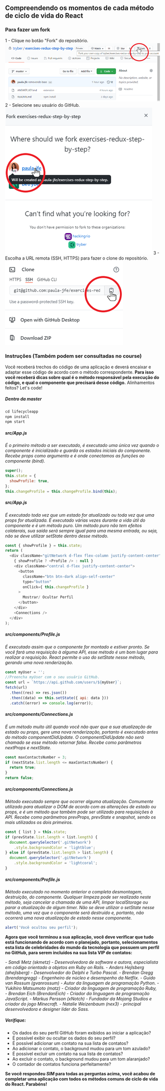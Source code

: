 ## Compreendendo os momentos de cada método de ciclo de vida do React

### Para fazer um fork
1 - Clique no botão "Fork" do repositório.
![passo2](images/fork-step-1.png)
2 - Selecione seu usuário do GitHub.
![passo3](images/fork-step-2.png)
3 - Escolha a URL remota (SSH, HTTPS) para fazer o clone do repositório.
![passo4](images/fork-step-3.png)

### Instruções (Também podem ser consultadas no course)
Você receberá trechos do código de uma aplicação e deverá encaixar e adaptar esse código de acordo com o método correspondente. **Para isso você receberá dicas sobre qual é o método responsável pela execução do código, e qual o componente que precisará desse código.** Alinhamentos feitos? Let's code!

##### Dentro da master
```javascript
cd lifecycleapp
npm install
npm start
```

##### src/App.js
*É o primeiro método a ser executado, é executado uma única vez quando o componente é inicializado e guarda os estados iniciais do componente. Recebe props como argumento e é onde conectamos as funções ao componente (bind).*
```javascript
super();
this.state = {
  showProfile: true,
};
this.changeProfile = this.changeProfile.bind(this);
```

##### src/App.js
*É executado toda vez que um estado for atualizado ou toda vez que uma props for atualizada. É executado várias vezes durante a vida útil do componente e é um método puro. Um método puro não tem efeitos colaterais, sua saída será sempre igual para uma mesma entrada, ou seja, não se deve utilizar setState dentro desse método.*
```javascript
const { showProfile } = this.state;
return (
  <div className="gitNetwork d-flex flex-column justify-content-center">
    { showProfile ? <Profile /> : null }
    <div className="central d-flex justify-content-center">
      <button
        className="btn btn-dark align-self-center"
        type="button"
        onClick={ this.changeProfile }
      >
        Mostrar/ Ocultar Perfil
      </button>
    </div>
    <Connections />
  </div>
);
```

##### src/components/Profile.js
*É executado assim que o componente for montado e estiver pronto. Se você fará uma requisição à alguma API, esse método é um bom lugar para realizar a requisição. React permite o uso do setState nesse método, gerando uma nova renderização.*
```javascript
const myUser = '';
//Preencha myUser com o seu usuário GitHub.
const url = `https://api.github.com/users/${myUser}`;
fetch(url)
  .then((res) => res.json())
  .then((data) => this.setState({ api: data }))
  .catch((error) => console.log(error));
```

##### src/components/Connections.js
*É um método muito útil quando você não quer que a sua atualização de estado ou props, gere uma nova renderização, portanto é executado antes do método componentDidUpdate. O componentDidUpdate não será chamado se esse método retornar false. Recebe como parâmetros nextProps e nextState.*
```javascript
const maxContactsNumber = 3;
if (nextState.list.length <= maxContactsNumber) {
  return true;
}
return false;
```

##### src/components/Connections.js
*Método executado sempre que ocorrer alguma atualização. Comumente utilizado para atualizar o DOM de acordo com as alterações de estado ou props, e é um método que também pode ser utilizado para requisições à API. Recebe como parâmetros prevProps, prevState e snapshot, sendo os mais utilizados os dois primeiros.*
```javascript
const { list } = this.state;
if (prevState.list.length < list.length) {
  document.querySelector('.gitNetwork')
    .style.backgroundColor = 'lightblue';
} else if (prevState.list.length > list.length) {
  document.querySelector('.gitNetwork')
    .style.backgroundColor = 'lightcoral';
}
```

##### src/components/Profile.js
*Método executado no momento anterior a completa desmontagem, destruição, do componente. Qualquer limpeza pode ser realizada neste método, seja cancelar a chamada de uma API, limpar localStorage ou parar a atualização de algum timer. Não se deve utilizar o setState nesse método, uma vez que o componente será destruído e, portanto, não ocorrerá uma nova atualização de estado nesse componente.*
```javascript
alert('Você ocultou seu perfil');
```

**Agora que você terminou a sua aplicação, você deve verificar que tudo está funcionando de acordo com o planejado, portanto, selecionamentos esta lista de celebridades do mundo da tecnologia que possuem um perfil no GitHub, para serem incluídos na sua lista VIP de contatos:**

*- Sandi Metz (skmetz) - Desenvolvedora de software e autora, especialista em código orientado a objetos em Ruby on Rails.*
*- Anders Hejlsberg (ahejlsberg) - Desenvolvedor do Delphi e Turbo Pascal.*
*- Brendan Gregg (brendangregg) - Engenheiro de núcleo e desempenho da Netflix.*
*- Guido van Rossum (gvanrossum) - Autor da linguagem de programação Python.*
*- Yukihiro Matsumoto (matz) - Criador da linguagem de programação Ruby,*
*- Brendan Eich (BrendanEich) - Criador da linguagem de programação JavaScript.*
*- Markus Persson (xNotch) - Fundador da Mojang Studios e criador do jogo Minecraft.*
*- Natalie Weizenbaum (nex3) - principal desenvolvedora e designer líder do Sass.*

##### Verifique:
- Os dados do seu perfil GitHub foram exibidos ao iniciar a aplicação?
- É possível exibir ou ocultar os dados do seu perfil?
- É possível adicionar um contato na sua lista de contatos?
- Ao adicionar o contato, o background mudou para um tom azulado?
- É possível excluir um contato na sua lista de contatos?
- Ao excluir o contato, o background mudou para um tom alaranjado?
- O contador de contatos funciona perfeitamente?

**Se você respondeu *SIM* para todas as perguntas acima, você acabou de completar uma aplicação com todos os métodos comuns de ciclo de vida do React. Parabéns!** 
